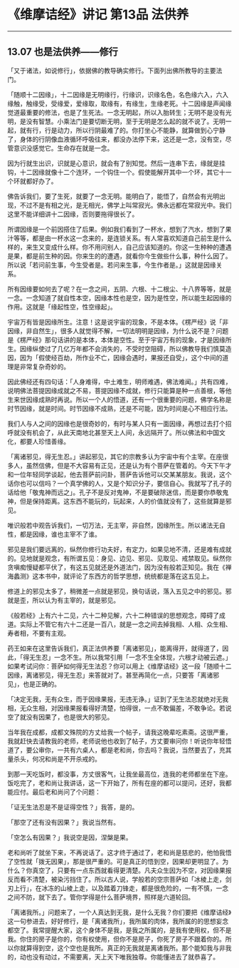 # 《维摩诘经》讲记 第13品 法供养

------

## 13.07 也是法供养——修行

「又于诸法，如说修行」，依据佛的教导确实修行。下面列出佛所教导的主要法门。

「随顺十二因缘」，十二因缘是无明缘行，行缘识，识缘名色，名色缘六入，六入缘触，触缘受，受缘爱，爱缘取，取缘有，有缘生，生缘老死。十二因缘是声闻缘觉道最重要的修法，也是了生死法。一念无明起，所以入胎转生；无明不是没有光明，是没有智慧。小乘法门是要切断无明，至于无明是怎么起的就不说了。无明一起，就有行，行是动力，所以行阴最难了的。你打坐心不能静，就算做到心宁静了，身体的行阴像血液循环呼吸往来，都没办法停下来，这还是一念，没有空，尽管意识没感觉它。生命存在就是一念。

因为行就生出识，识就是心意识，就会有了别知觉。然后一连串下去，缘就是挂钩，十二因缘就像十二个连环，一个钩住一个。假使能解开其中一个环，其它十一个环就都好办了。

佛告诉我们，要了生死，就要了一念无明。能明白了，能悟了，自然会有光明出现，不过不是有相之光，是无相光，佛学上叫常寂光。佛永远都在常寂光中。我们这里不能详细讲十二因缘，否则要拖得很长了。

所谓因缘是一个前因搭住了后果。例如我们看到了一杯水，想到了汽水，想到了果汁等等，都是由一杯水这一念来的，是连锁关系。有人常喜欢知道自己前生是什么样的，来生又变成什么样。你不用问别人，自己应该知道的。你这一生种种的遭遇是果，都是前生种的因。你来生的的遭遇，就看你今生做些什么事，种什么因了。所以说「若问前生事，今生受者是。若问来生事，今生作者是。」这就是因缘关系。

所有因缘要如何去了呢？在一念之间，五阴、六根、十二根尘、十八界等等，就是一念。一念知道了就自性本空，因缘本性也是空，因为是性空，所以能生起因缘的作用。这就是「缘起性空，性空缘起」。

宇宙万有皆是因缘所生。注意！这是说宇宙的现象，不是本体。《楞严经》说「非因缘，非自然生」，很多人就觉得不解，一切法明明是因缘，为什么说不是？问题是《楞严经》那句话讲的是本体，本体是空性。至于宇宙万有的现象，才是因缘所生。因缘纵使过了几亿万年都不会消失的，不受时空阻碍，所以佛教导我们慎莫造因，因为「假使经百劫，所作业不亡，因缘会遇时，果报还自受」，这个中间的道理是非常复杂奇妙的。

因此佛经还有四句话：「人身难得，中土难生，明师难遇，佛法难闻。」共有四难，说明佛法菩提因缘成就之不易，菩提因缘不成就，修行只能算是种一点善根，等他生来世因缘成熟时再说。所以一个人的悟道，还有一个很重要的问题，佛学名称是时节因缘，就是时间。时节因缘不成熟，还是不可能，因为时间是心不相应行法。

我们人与人之间的因缘也是很奇妙的，有时与某人只有一面因缘，再想过去打个招呼就没有机会了，从此天南地北甚至天上人间，永远隔开了。所以佛法和中国文化，都要人珍惜善缘。

「离诸邪见，得无生忍。」讲起邪见，其它的宗教多认为宇宙中有个主宰。在座很多人，虽然信佛，但是不大容易有正见，还是认为有个菩萨在管着的。今天下午才和一位年轻同学谈起，他去菩萨前问卦，菩萨告诉他可以交某某朋友。我说，这个话你也可以信吗？一个真学佛的人，又是个知识分子，要信自心。我就写了孔子的话给他「敬鬼神而远之」。孔子不是反对鬼神，不是要破除迷信，而是要你恭敬鬼神，但是保持距离。这东西不能玩的，玩起来，人的价值就没有了，这些就算是邪见。

唯识般若中观告诉我们，一切万法，无主宰，非自然，因缘所生。所以诸法无自性，都是因缘，谁也主宰不了谁。

邪见是我们要远离的，纵然你修行功夫好，有定力，如果见地不清，还是难有成就的。见地就是观念，有所谓五见：身见、边见、邪见、见取见、戒禁取见。纵然你贪嗔痴慢疑都平伏了，有这五见就还是外道法门，因为没有般若正知见。我在《禅海蠡测》这本书中，就评论了东西方的哲学思想，统统都是落在这五见上。

修道上的邪见太多了，稍微差一点就是邪见，换句话说，落入五见之中的邪见。邪就是歪，所以认为有主宰的，就是邪见。

《般若经》上有六十二见，六十二种见解，六十二种错误的思想观念，障碍了成道。实际上不管它有六十二还是一百八，就是一念之间去掉我相、人相、众生相、寿者相，不要有主观。

药王如来在这里告诉我们，真正法供养要「离诸邪见」，能离得开，就得道了，因此，「得无生忍」一念不生。所以我常引用「一念不生全体现，六根才动被云遮。」如果考试问你：菩萨如何得无生法忍？你可以用上《维摩诘经》这一段「随顺十二因缘，离诸邪见，得无生忍」来答就对了。甚至再简化一点，只要答「离诸邪见」，也是正确的。

「决定无我，无有众生，而于因缘果报，无违无诤。」证到了无生法忍就绝对无我相，无众生相，对因缘果报看得好清楚，怕得很，一点不敢偏差，不敢争论。若说空了就没有因果了，也是很大的邪见。

当年我在成都，成都文殊院的方丈给我一个帖子，请我这晚辈吃素斋。这很严重，我就赶快去请教我的老师，老师说他也收到了帖子，方丈要审问你！听说你年轻悟道了，要公审你，一共有六桌人，都是老和尚，你去吗？我说，当然要去了，充其量杀头，何况和尚是不开杀戒的。

到那一天吃饭时，都没事，方丈很客气，让我坐最高位，连我的老师都坐在下座。饭吃完了，老和尚让我讲话，这一下开始了，所有在座的都可以提问，还好，我都能应付。最后老和尚问了个问题：

「证无生法忍是不是证得空性？」我答，是的。

「那空了还有没有因果？」我说当然有。

「空怎么有因果？」我说空是因，涅槃是果。

老和尚听了就坐下来，不再说话了。这才终于通过了，老和尚是慈悲的，他怕我悟了空性就「拨无因果」，那是很严重的。可是真正的悟到空，因果却更明显了。为什么？你真空了，只要有一点东西就看得更清楚。凡夫众生因为不空，对因缘果报反而看不清楚，被染污挡住了。所以古人说，学般若的空宗菩萨如「冰棱上走，剑刃上行」，在冰冻的山棱上走，以及踏着刀锋走，都是很危险的，一有不慎，一念之间不防，就下去了。管你学得是什么菩萨境界，照样是六道轮回。

「离诸我所。」问题来了，一个人真达到无我，是什么无我？你们要把《维摩诘经》这一句参进去，好好修行，是「离诸我所」，我所属的肉体，我所属的的思想妄念都空了。我常提醒大家，这个身体不是我，是我之所属的，是我有使用权，但不是我。你住的房子是你的，你有权使用，但你不是房子，你死了房子不跟着你的。所以你就算得到空，这个空也是我所。真正的无我就是离诸我所。那个能知我与非我的，动也没有动过，不需要离，天上天下唯我独尊。你能懂进去了就恭喜了。
